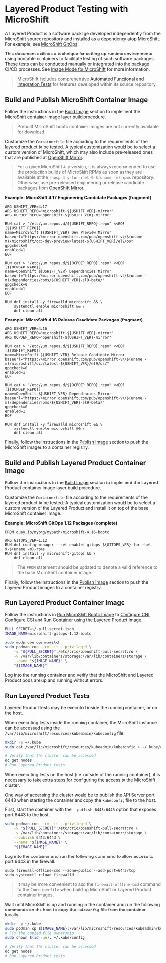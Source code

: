 # Layered Product Testing with MicroShift

A Layered Product is a software package developed independently from the MicroShift
source repository and installed as a dependency atop MicroShift. For example, see
[MicroShift GitOps](https://docs.redhat.com/en/documentation/red_hat_build_of_microshift/4.16/html/installing/microshift-install-rpm#microshift-installing-rpms-for-gitops_microshift-install-rpm).

This document outlines a technique for setting up runtime environments using
bootable containers to facilitate testing of such software packages. These tests
can be conducted manually or integrated into the package CI/CD processes. See
[Image Mode for MicroShift](./image_mode.md) for more information.

> MicroShift includes comprehensive [Automated Functional and Integration Tests](../../test/README.md)
> for features developed within its source repository.

## Build and Publish MicroShift Container Image

Follow the instructions in the [Build Image](./image_mode.md#build-image) section
to implement the MicroShift container image layer build procedure.

> Prebuilt MicroShift bootc container images are not currently available for
> download.

Customize the `Containerfile` file according to the requirements of the layered
product to be tested. A typical customization would be to select a custom version
of MicroShift, which may also include pre-released ones that are published at
[OpenShift Mirror](mirror.openshift.com).

> For a given MicroShift `4.y` version, it is always recommended to use the
> production builds of MicroShift RPMs as soon as they are available at the
> `rhocp-4.y-for-rhel-9-$(uname -m)-rpms` repository.
> Otherwise, use pre-released engineering or release candidate packages from
> [OpenShift Mirror](mirror.openshift.com).

**Example: MicroShift 4.17 Engineering Candidate Packages (fragment)**

```docker
ARG USHIFT_VER=4.17
ARG USHIFT_REPO="microshift-${USHIFT_VER}-mirror"
ARG OCPDEP_REPO="openshift-${USHIFT_VER}-mirror"

RUN cat > "/etc/yum.repos.d/${USHIFT_REPO}.repo" <<EOF
[${USHIFT_REPO}]
name=MicroShift ${USHIFT_VER} Dev Preview Mirror
baseurl="https://mirror.openshift.com/pub/openshift-v4/$(uname -m)/microshift/ocp-dev-preview/latest-${USHIFT_VER}/el9/os"
gpgcheck=0
enabled=1
EOF

RUN cat > "/etc/yum.repos.d/${OCPDEP_REPO}.repo" <<EOF
[${OCPDEP_REPO}]
name=OpenShift ${USHIFT_VER} Dependencies Mirror
baseurl="https://mirror.openshift.com/pub/openshift-v4/$(uname -m)/dependencies/rpms/${USHIFT_VER}-el9-beta/"
gpgcheck=0
enabled=1
EOF

RUN dnf install -y firewalld microshift && \
    systemctl enable microshift && \
    dnf clean all
```

**Example: MicroShift 4.16 Release Candidate Packages (fragment)**

```docker
ARG USHIFT_VER=4.16
ARG USHIFT_REPO="microshift-${USHIFT_VER}-mirror"
ARG OCPDEP_REPO="openshift-${USHIFT_VER}-mirror"

RUN cat > "/etc/yum.repos.d/${USHIFT_REPO}.repo" <<EOF
[${USHIFT_REPO}]
name=MicroShift ${USHIFT_VER} Release Candidate Mirror
baseurl="https://mirror.openshift.com/pub/openshift-v4/$(uname -m)/microshift/ocp/latest-${USHIFT_VER}/el9/os/"
gpgcheck=0
enabled=1
EOF

RUN cat > "/etc/yum.repos.d/${OCPDEP_REPO}.repo" <<EOF
[${OCPDEP_REPO}]
name=OpenShift ${USHIFT_VER} Dependencies Mirror
baseurl="https://mirror.openshift.com/pub/openshift-v4/$(uname -m)/dependencies/rpms/${USHIFT_VER}-el9-beta/"
gpgcheck=0
enabled=1
EOF

RUN dnf install -y firewalld microshift && \
    systemctl enable microshift && \
    dnf clean all
```

Finally, follow the instructions in the [Publish Image](./image_mode.md#publish-image)
section to push the MicroShift images to a container registry.

## Build and Publish Layered Product Container Image

Follow the instructions in the [Build Image](./image_mode.md#build-image) section
to implement the Layered Product container image layer build procedure.

Customize the `Containerfile` file according to the requirements of the layered
product to be tested. A typical customization would be to select a custom version
of the Layered Product and install it on top of the base MicroShift container image.

**Example: MicroShift GitOps 1.12 Packages (complete)**

```docker
FROM quay.io/myorg/mypath/microshift-4.16-bootc

ARG GITOPS_VER=1.12
RUN dnf config-manager --set-enabled gitops-${GITOPS_VER}-for-rhel-9-$(uname -m)-rpms
RUN dnf install -y microshift-gitops && \
    dnf clean all
```

> The `FROM` statement should be updated to denote a valid reference to the base
> MicroShift container image.

Finally, follow the instructions in the [Publish Image](./image_mode.md#publish-image)
section to push the Layered Product images to a container registry.

## Run Layered Product Container Image

Follow the instructions in [Run MicroShift Bootc Image](./image_mode.md#run-microshift-bootc-image)
to [Configure CNI](./image_mode.md#configure-cni), [Configure CSI](./image_mode.md#configure-csi)
and [Run Container](./image_mode.md#run-container) using the Layered Product image.

```bash
PULL_SECRET=~/.pull-secret.json
IMAGE_NAME=microshift-gitops-1.12-bootc

sudo modprobe openvswitch
sudo podman run --rm -it --privileged \
    -v "${PULL_SECRET}":/etc/crio/openshift-pull-secret:ro \
    -v /var/lib/containers/storage:/var/lib/containers/storage \
    --name "${IMAGE_NAME}" \
    "${IMAGE_NAME}"
```

Log into the running container and verify that the MicroShift and Layered Product
pods are up and running without errors.

## Run Layered Product Tests

Layered Product tests may be executed inside the running container, or on the host.

When executing tests inside the running container, the MicroShift instance can be
accessed using the `/var/lib/microshift/resources/kubeadmin/kubeconfig` file.

```bash
mkdir -p ~/.kube
sudo cat /var/lib/microshift/resources/kubeadmin/kubeconfig > ~/.kube/config

# Verify that the cluster can be accessed
oc get nodes
# Run Layered Product tests
```

When executing tests on the host (i.e. outside of the running container), it is
necessary to take extra steps for configuring the access to the MicroShift cluster.

One way of accessing the cluster would be to publish the API Server port 6443
when starting the container and copy the `kubeconfig` file to the host.

First, start the container with the `--publish 6443:6443` option that exposes
port 6443 to the host.

```bash
sudo podman run --rm -it --privileged \
    -v "${PULL_SECRET}":/etc/crio/openshift-pull-secret:ro \
    -v /var/lib/containers/storage:/var/lib/containers/storage \
    --publish 6443:6443 \
    --name "${IMAGE_NAME}" \
    "${IMAGE_NAME}"
```

Log into the container and run the following command to allow access to port
6443 in the firewall.

```
sudo firewall-offline-cmd --zone=public --add-port=6443/tcp
sudo systemctl reload firewalld
```

> It may be more convenient to add the `firewall-offline-cmd` command to the
> `Containerfile` when building MicroShift or Layered Product container images.

Wait until MicroShift is up and running in the container and run the following
commands on the host to copy the `kubeconfig` file from the container locally.

```bash
mkdir -p ~/.kube
sudo podman cp ${IMAGE_NAME}:/var/lib/microshift/resources/kubeadmin/kubeconfig ~/.kube/config
# Fix the copied file ownership
sudo chown $(id -un). ~/.kube/config

# Verify that the cluster can be accessed
oc get nodes
# Run Layered Product tests
```
